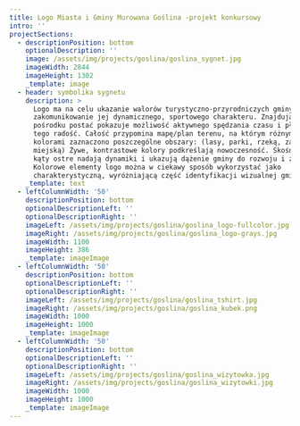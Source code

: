 ```yaml
---
title: Logo Miasta i Gminy Murowana Goślina -projekt konkursowy
intro: ''
projectSections:
  - descriptionPosition: bottom
    optionalDescription: ''
    image: /assets/img/projects/goslina/goslina_sygnet.jpg
    imageWidth: 2844
    imageHeight: 1302
    _template: image
  - header: symbolika sygnetu
    description: >
      Logo ma na celu ukazanie walorów turystyczno-przyrodniczych gminy oraz
      zakomunikowanie jej dynamicznego, sportowego charakteru. Znajdująca się
      pośrodku postać pokazuje możliwość aktywnego spędzania czasu i płynącą z
      tego radość. Całość przypomina mapę/plan terenu, na którym różnymi
      kolorami zaznaczono poszczególne obszary: (lasy, parki, rzeką, zabudowę
      miejską) Żywe, kontrastowe kolory podkreślają nowoczesność. Skośne linie i
      kąty ostre nadają dynamiki i ukazują dążenie gminy do rozwoju i zmian.
      Kolorowe elementy logo można w ciekawy sposób wykorzystać jako
      charakterystyczną, wyróżniającą część identyfikacji wizualnej gminy.
    _template: text
  - leftColumnWidth: '50'
    descriptionPosition: bottom
    optionalDescriptionLeft: ''
    optionalDescriptionRight: ''
    imageLeft: /assets/img/projects/goslina/goslina_logo-fullcolor.jpg
    imageRight: /assets/img/projects/goslina/goslina_logo-grays.jpg
    imageWidth: 1100
    imageHeight: 386
    _template: imageImage
  - leftColumnWidth: '50'
    descriptionPosition: bottom
    optionalDescriptionLeft: ''
    optionalDescriptionRight: ''
    imageLeft: /assets/img/projects/goslina/goslina_tshirt.jpg
    imageRight: /assets/img/projects/goslina/goslina_kubek.png
    imageWidth: 1000
    imageHeight: 1000
    _template: imageImage
  - leftColumnWidth: '50'
    descriptionPosition: bottom
    optionalDescriptionLeft: ''
    optionalDescriptionRight: ''
    imageLeft: /assets/img/projects/goslina/goslina_wizytowka.jpg
    imageRight: /assets/img/projects/goslina/goslina_wizytowki.jpg
    imageWidth: 1000
    imageHeight: 1000
    _template: imageImage
---
```


